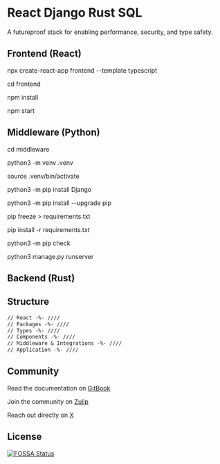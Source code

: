 # React Django Rust SQL

A futureproof stack for enabling performance, security, and type safety.

## Frontend (React)

npx create-react-app frontend --template typescript

cd frontend

npm install

npm start

## Middleware (Python)

cd middleware

python3 -m venv .venv

source .venv/bin/activate

python3 -m pip install Django

python3 -m pip install --upgrade pip

pip freeze > requirements.txt

pip install -r requirements.txt

python3 -m pip check

python3 manage.py runserver

## Backend (Rust)

## Structure

```markdown
// React -%- ////
// Packages -%- ////
// Types -%- ////
// Components -%- ////
// Middleware & Integrations -%- ////
// Application -%- ////
```

## Community

Read the documentation on [GitBook](https://heyitsjoealongi.gitbook.io/react-django-rust-sql/)

Join the community on [Zulip](https://react-django-rust-sql.zulipchat.com/#narrow/channel/484275-general/topic/greetings/)

Reach out directly on [X](https://x.com/heyitsjoealongi/)

## License

[![FOSSA Status](https://app.fossa.com/api/projects/git%2Bgithub.com%2Fheyitsjoealongi%2Freact-django-rust-sql.svg?type=large&issueType=license)](https://app.fossa.com/projects/git%2Bgithub.com%2Fheyitsjoealongi%2Freact-django-rust-sql?ref=badge_large&issueType=license)
